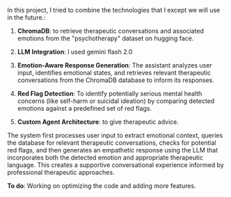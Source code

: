 In this project, I tried to combine the technologies that I except we will use in the future.:

1. **ChromaDB**: to retrieve therapeutic conversations and associated emotions from the "psychotherapy" dataset on hugging face.

2. **LLM Integration**: I used gemini flash 2.0

3. **Emotion-Aware Response Generation**: The assistant analyzes user input, identifies emotional states, and retrieves relevant therapeutic conversations from the ChromaDB database to inform its responses.

4. **Red Flag Detection**: To identify potentially serious mental health concerns (like self-harm or suicidal ideation) by comparing detected emotions against a predefined set of red flags.

5. **Custom Agent Architecture**: to give therapeutic advice.

The system first processes user input to extract emotional context, queries the database for relevant therapeutic conversations, checks for potential red flags, and then generates an empathetic response using the LLM that incorporates both the detected emotion and appropriate therapeutic language. This creates a supportive conversational experience informed by professional therapeutic approaches.



**To do**: Working on optimizing the code and adding more features.